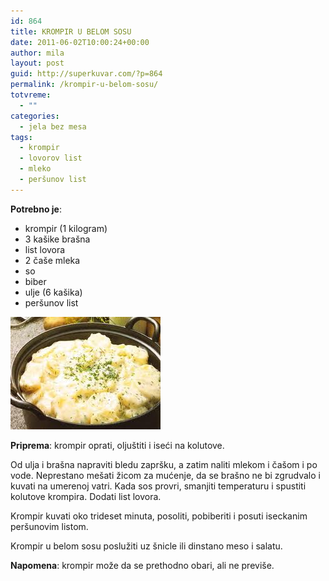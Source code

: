 ```yaml
---
id: 864
title: KROMPIR U BELOM SOSU
date: 2011-06-02T10:00:24+00:00
author: mila
layout: post
guid: http://superkuvar.com/?p=864
permalink: /krompir-u-belom-sosu/
totvreme:
  - ""
categories:
  - jela bez mesa
tags:
  - krompir
  - lovorov list
  - mleko
  - peršunov list
---
```

**Potrebno je**:

  * krompir (1 kilogram)
  * 3 kašike brašna
  * list lovora
  * 2 čaše mleka
  * so
  * biber
  * ulje (6 kašika)
  * peršunov list

<img class="alignnone size-full wp-image-885" title="krompirubelomsosu" src="/wp-content/uploads/2011/06/krompirubelomsosu.jpg" alt="" width="240" height="180" /> 

**Priprema**: krompir oprati, oljuštiti i iseći na kolutove.

Od ulja i brašna napraviti bledu zapršku, a zatim naliti mlekom i čašom i po vode. Neprestano mešati žicom za mućenje, da se brašno ne bi zgrudvalo i kuvati na umerenoj vatri. Kada sos provri, smanjiti temperaturu i spustiti kolutove krompira. Dodati list lovora.

Krompir kuvati oko trideset minuta, posoliti, pobiberiti i posuti iseckanim peršunovim listom.

Krompir u belom sosu poslužiti uz šnicle ili dinstano meso i salatu.

**Napomena**:   krompir može da se prethodno obari, ali ne previše.